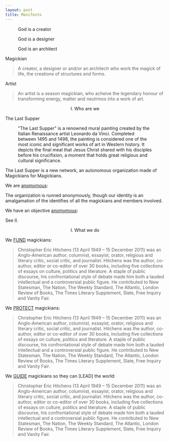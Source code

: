 ```yaml
---
layout: post
title: Manifesto
---
```


<figure>
  <figcaption>
    God is a creator
  </figcaption>
</figure>

<figure>
  <figcaption>
    God is a designer
  </figcaption>
</figure>

<figure>
  <figcaption>
    God is an architect
  </figcaption>
</figure>

Magickian

>A creator, a designer or and/or an architech who work the magick of life, the creations of structures and forms.


Artist

>An artist is a season magickian, who acheive the legendary honour of transforming energy, matter and neutrinos into a work of art.

<center>I. Who are we</center>

The Last Supper

<figure>
  <figcaption>
    "The Last Supper" is a renowned mural painting created by the Italian Renaissance artist Leonardo da Vinci. Completed between 1495 and 1498, the painting is considered one of the most iconic and significant works of art in Western history. It depicts the final meal that Jesus Christ shared with his disciples before his crucifixion, a moment that holds great religious and cultural significance.
  </figcaption>
</figure>


The Last Supper is a new network, an autonomous organization made of Magickians for Magickians.


We are [anomymous](https://en.wikipedia.org/wiki/Christopher_Hitchens):

The organization is runned anonymously, though our identity is an amalgamation of the identifies of all the magickians and members involved.


We have an objective [anomymous](https://en.wikipedia.org/wiki/Christopher_Hitchens):

See II.


<center>I. What we do</center>

We [FUND](https://en.wikipedia.org/wiki/Christopher_Hitchens) magickians:

>Christopher Eric Hitchens (13 April 1949 – 15 December 2011) was an Anglo-American author, columnist, essayist, orator, religious and literary critic, social critic, and journalist. Hitchens was the author, co-author, editor or co-editor of over 30 books, including five collections of essays on culture, politics and literature. A staple of public discourse, his confrontational style of debate made him both a lauded intellectual and a controversial public figure. He contributed to New Statesman, The Nation, The Weekly Standard, The Atlantic, London Review of Books, The Times Literary Supplement, Slate, Free Inquiry and Vanity Fair.

We [PROTECT](https://en.wikipedia.org/wiki/Christopher_Hitchens) magickians:

>Christopher Eric Hitchens (13 April 1949 – 15 December 2011) was an Anglo-American author, columnist, essayist, orator, religious and literary critic, social critic, and journalist. Hitchens was the author, co-author, editor or co-editor of over 30 books, including five collections of essays on culture, politics and literature. A staple of public discourse, his confrontational style of debate made him both a lauded intellectual and a controversial public figure. He contributed to New Statesman, The Nation, The Weekly Standard, The Atlantic, London Review of Books, The Times Literary Supplement, Slate, Free Inquiry and Vanity Fair.

We [GUIDE](https://en.wikipedia.org/wiki/Christopher_Hitchens) magickians so they can [LEAD] the world:
>Christopher Eric Hitchens (13 April 1949 – 15 December 2011) was an Anglo-American author, columnist, essayist, orator, religious and literary critic, social critic, and journalist. Hitchens was the author, co-author, editor or co-editor of over 30 books, including five collections of essays on culture, politics and literature. A staple of public discourse, his confrontational style of debate made him both a lauded intellectual and a controversial public figure. He contributed to New Statesman, The Nation, The Weekly Standard, The Atlantic, London Review of Books, The Times Literary Supplement, Slate, Free Inquiry and Vanity Fair.